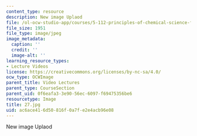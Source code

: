 ```yaml
---
content_type: resource
description: New image Uplaod
file: /ol-ocw-studio-app/courses/5-112-principles-of-chemical-science-fall-2005/ac6ace416d50816f0a7fe2e4acb96e08_27.jpg
file_size: 1951
file_type: image/jpeg
image_metadata:
  caption: ''
  credit: ''
  image-alt: ''
learning_resource_types:
- Lecture Videos
license: https://creativecommons.org/licenses/by-nc-sa/4.0/
ocw_type: OCWImage
parent_title: Video Lectures
parent_type: CourseSection
parent_uid: 0f6eafa3-3e90-56ec-6097-f69475356be6
resourcetype: Image
title: 27.jpg
uid: ac6ace41-6d50-816f-0a7f-e2e4acb96e08
---
```

New image Uplaod